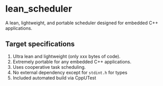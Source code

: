 # lean_scheduler

A lean, lightweight, and portable scheduler designed for embedded C++ applications.

## Target specifications

1. Ultra lean and lightweight (only xxx bytes of code). 
2. Extremely portable for any embedded C++ applications.
3. Uses cooperative task scheduling.
4. No external dependency except for `stdint.h` for types
5. Included automated build via CppUTest

